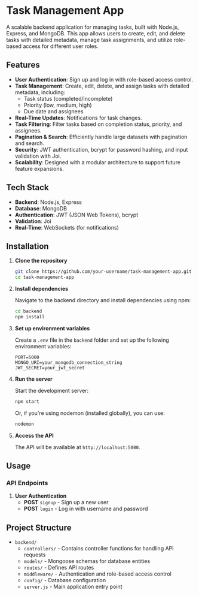 # Task Management App

A scalable backend application for managing tasks, built with Node.js, Express, and MongoDB. This app allows users to create, edit, and delete tasks with detailed metadata, manage task assignments, and utilize role-based access for different user roles.

## Features

- **User Authentication**: Sign up and log in with role-based access control.
- **Task Management**: Create, edit, delete, and assign tasks with detailed metadata, including:
  - Task status (completed/incomplete)
  - Priority (low, medium, high)
  - Due date and assignees
- **Real-Time Updates**: Notifications for task changes.
- **Task Filtering**: Filter tasks based on completion status, priority, and assignees.
- **Pagination & Search**: Efficiently handle large datasets with pagination and search.
- **Security**: JWT authentication, bcrypt for password hashing, and input validation with Joi.
- **Scalability**: Designed with a modular architecture to support future feature expansions.

## Tech Stack

- **Backend**: Node.js, Express
- **Database**: MongoDB
- **Authentication**: JWT (JSON Web Tokens), bcrypt
- **Validation**: Joi
- **Real-Time**: WebSockets (for notifications)
  
## Installation

1. **Clone the repository**

   ```bash
   git clone https://github.com/your-username/task-management-app.git
   cd task-management-app
   ```

2. **Install dependencies**

   Navigate to the backend directory and install dependencies using npm:

   ```bash
   cd backend
   npm install
   ```

3. **Set up environment variables**

   Create a `.env` file in the `backend` folder and set up the following environment variables:

   ```plaintext
   PORT=5000
   MONGO_URI=your_mongodb_connection_string
   JWT_SECRET=your_jwt_secret
   ```

4. **Run the server**

   Start the development server:

   ```bash
   npm start
   ```

   Or, if you're using nodemon (installed globally), you can use:

   ```bash
   nodemon
   ```

5. **Access the API**

   The API will be available at `http://localhost:5000`.

## Usage

### API Endpoints

1. **User Authentication**
   - **POST** `signup` - Sign up a new user
   - **POST** `login` - Log in with username and password



## Project Structure

- `backend/`
  - `controllers/` - Contains controller functions for handling API requests
  - `models/` - Mongoose schemas for database entities
  - `routes/` - Defines API routes
  - `middleware/` - Authentication and role-based access control
  - `config/` - Database configuration
  - `server.js` - Main application entry point

